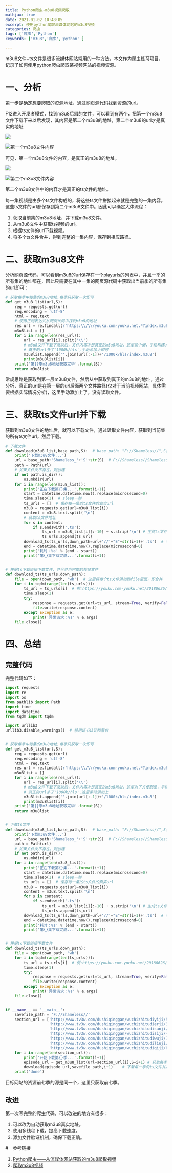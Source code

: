 ```yaml
---
title: Python爬虫-m3u8视频爬取
mathjax: true
date: 2021-01-02 10:48:05
excerpt: 使用python爬取流媒体网站的m3u8视频
categories: 爬虫
tags: ['爬虫','Python']
keywords: ['m3u8','爬虫','python' ]

---
```




m3u8文件+ts文件是很多流媒体网站常用的一种方法，本文作为爬虫练习项目，记录了如何使用python爬虫爬取某视频网站的视频资源。

# 一、分析

第一步是确定想要爬取的资源地址，通过网页源代码找到资源的url。

F12进入开发者模式，找到m3u8后缀的文件，可以看到有两个，把第一个m3u8文件下载下来以后发现，其内容是第二个m3u8的地址，第二个m3u8的url才是真实的地址

![](https://cdn.jsdelivr.net/gh/kangshitao/BlogPicture@main/img/crawler-wuchizhitu1.png)

![第一个m3u8文件内容](https://cdn.jsdelivr.net/gh/kangshitao/BlogPicture@main/img/crawler-wuchizhitu3.png)



可见，第一个m3u8文件的内容，是真正的m3u8的地址。



![](https://cdn.jsdelivr.net/gh/kangshitao/BlogPicture@main/img/crawler-wuchizhitu2.png)



![第二个m3u8文件内容](https://cdn.jsdelivr.net/gh/kangshitao/BlogPicture@main/img/crawler-wuchizhitu4.png)



第二个m3u8文件中的内容才是真正的ts文件的地址。

每一集视频是由多个ts文件构成的，将这些ts文件拼接起来就是完整的一集内容。这些ts文件的url都保存到第二个m3u8文件中。因此可以确定大体流程：

1. 获取当前集的m3u8地址，并下载m3u8文件。
2. 从m3u8文件中获取ts视频的url。
3. 根据ts文件的url下载视频。
4. 将多个ts文件合并，得到完整的一集内容，保存到相应路径。



#  二、获取m3u8文件

分析网页源代码，可以看到m3u8的url保存在一个playurls的列表中，并且一季的所有集的地址都在，因此只需要在其中一集的网页源代码中获取出当前季的所有集的url即可：

```python
# 获取每季中每集的m3u8地址,每季只获取一次即可
def get_m3u8_list(url,S):
    req = requests.get(url)
    req.encoding = 'utf-8'
    html = req.text
    # 使用正则表达式从网页代码中找到m3u8的地址
    res_url = re.findall(r'https:\\/\\/youku.com-youku.net.*?index.m3u8', html, re.S)
    m3u8list = []
    for i in range(len(res_url)):
        url = res_url[i].split('\\')
        # m3u8文件下载下来以后，文件内容才是真正的m3u8地址，这里偷个懒，手动构建url
        # 真正的url多了'1000k/hls',手动添加上即可
        m3u8list.append(''.join(url[:-1])+'/1000k/hls/index.m3u8')
        print(m3u8list[i])
    print('第{}季m3u8地址获取完毕'.format(S))
    return m3u8list
```

常规思路是获取到第一层m3u8文件，然后从中获取到真正的m3u8的地址，通过分析，真正的url是在第一层的url后面两个文件路径(仅对于当前视频网站，具体需要根据实际情况分析)，这里手动添加上了，没有读取文件。



# 三、获取ts文件url并下载

获取到m3u8文件的地址后，就可以下载文件，通过读取文件内容，获取到当前集的所有ts文件url，然后下载。

```python
# 下载文件
def download(m3u8_list,base_path,S):  # base_path: "F://Shameless//",S表示当前季数
    print('下载m3u8文件...')
    url = base_path+'Shameless_'+'S'+str(S)  # F://Shameless//Shameless_S1
    path = Path(url)
    # 如果文件夹不存在，则创建
    if not path.is_dir():
        os.mkdir(url)
    for i in range(len(m3u8_list)):
        print('正在下载第{}集...'.format(i+1))
        start = datetime.datetime.now().replace(microsecond=0)
        time.sleep(1)  # sleep一秒
        ts_urls = []  # 保存每一集的ts文件的真实url
        m3u8 = requests.get(url=m3u8_list[i])
        content = m3u8.text.split('\n')
        # 获取ts文件地址
        for s in content: 
            if s.endswith('.ts'): 
                ts_url = m3u8_list[i][:-10] + s.strip('\n') # 生成ts文件的真实url
                ts_urls.append(ts_url)
        download_ts(ts_urls,down_path=url+'//'+"E"+str(i+1)+'.ts')  # 根据ts的url下载每集的ts文件
        end = datetime.datetime.now().replace(microsecond=0)
        print('耗时：%s' % (end - start))
        print('第{}集下载完成...'.format(i+1))


# 根据ts下载链接下载文件，并合并为完整的视频文件
def download_ts(ts_urls,down_path):
    file = open(down_path, 'wb')  # 这里将每个ts文件添加到file里面，即合并
    for i in tqdm(range(len(ts_urls))):
        ts_url = ts_urls[i]  # 例:https://youku.com-youku.net/20180626/14084_f3588039/1000k/hls/80ed70a101f861.ts
        time.sleep(1)
        try:
            response = requests.get(url=ts_url, stream=True, verify=False)
            file.write(response.content)
        except Exception as e:
            print('异常请求：%s' % e.args)
    file.close()
```

# 四、总结

## 完整代码

完整代码如下：

```python
import requests
import re
import os
from pathlib import Path
import time
import datetime
from tqdm import tqdm

import urllib3
urllib3.disable_warnings()  # 禁用证书认证和警告


# 获取每季中每集的m3u8地址,每季只获取一次即可
def get_m3u8_list(url,S):
    req = requests.get(url)
    req.encoding = 'utf-8'
    html = req.text
    res_url = re.findall(r'https:\\/\\/youku.com-youku.net.*?index.m3u8', html, re.S)
    m3u8list = []
    for i in range(len(res_url)):
        url = res_url[i].split('\\')
        # m3u8文件下载下来以后，文件内容才是真正的m3u8地址，这里为了方便起见，手动构建url
        # 真正的url多了'1000k/hls',这里手动添加上
        m3u8list.append(''.join(url[:-1])+'/1000k/hls/index.m3u8')
        print(m3u8list[i])
    print('第{}季m3u8地址获取完毕'.format(S))
    return m3u8list


# 下载ts文件
def download(m3u8_list,base_path,S):  # base_path: "F://Shameless//",S表示当前季数
    print('下载m3u8文件...')
    url = base_path+'Shameless_'+'S'+str(S)  # F://Shameless//Shameless_S1
    path = Path(url)
    # 如果文件夹不存在，则创建
    if not path.is_dir():
        os.mkdir(url)
    for i in range(len(m3u8_list)):
        print('正在下载第{}集...'.format(i+1))
        start = datetime.datetime.now().replace(microsecond=0)
        time.sleep(1)  # sleep一秒
        ts_urls = []  # 保存每一集的ts文件的真实url
        m3u8 = requests.get(url=m3u8_list[i])
        content = m3u8.text.split('\n')
        for s in content:
            if s.endswith('.ts'):
                ts_url = m3u8_list[i][:-10] + s.strip('\n') # 生成ts文件的真实url
                ts_urls.append(ts_url)
        download_ts(ts_urls,down_path=url+'//'+"E"+str(i+1)+'.ts')  # 根据ts的url下载每集的ts文件
        end = datetime.datetime.now().replace(microsecond=0)
        print('耗时：%s' % (end - start))
        print('第{}集下载完成...'.format(i+1))


# 根据ts下载链接下载文件
def download_ts(ts_urls,down_path):
    file = open(down_path, 'wb')
    for i in tqdm(range(len(ts_urls))):
        ts_url = ts_urls[i]  # 例:https://youku.com-youku.net/20180626/14084_f3588039/1000k/hls/80ed70a101f861.ts
        time.sleep(1)
        try:
            response = requests.get(url=ts_url, stream=True, verify=False)
            file.write(response.content)
        except Exception as e:
            print('异常请求：%s' % e.args)
    file.close()


if __name__ == '__main__':
    savefile_path = 'F://Shameless//'
    section_url = ['http://www.tv3w.com/dushiqinggan/wuchizhitudiyiji/5-1.html',
                   'http://www.tv3w.com/dushiqinggan/wuchizhitudierji/3-1.html',
                   'http://www.tv3w.com/dushiqinggan/wuchizhitudisanji/4-1.html',
                   'http://www.tv3w.com/dushiqinggan/wuchizhitudisiji/4-1.html',
                   'http://www.tv3w.com/dushiqinggan/wuchizhitudiwuji/7-1.html',
                   'http://www.tv3w.com/dushiqinggan/wuchizhitudiliuji/7-1.html',
                   'http://www.tv3w.com/dushiqinggan/wuchizhitudiqiji/6-1.html']
    for i in range(len(section_url)):
        print('开始下载第{}季...'.format(i+1))
        episode_url = get_m3u8_list(url=section_url[i],S=i+1) # 获取每季中每一集的m3u8地址
        download(episode_url,savefile_path,i+1)    # 下载每一季的ts文件并拼接
    print('done')
```

目标网站的资源前七季的源是同一个，这里只获取前七季。

## 改进

第一次写完整的爬虫代码，可以改进的地方有很多：

1. 可以改为自动获取m3u8真实地址。
2. 使用多线程下载，提高下载速度。
3. 添加文件验证机制，确保下载正确。



#　参考链接

1. [Python爬虫——从流媒体网站获取的m3u8爬取视频](https://blog.csdn.net/kingyuan666/article/details/90247526)
2. [爬取m3u8视频](https://www.cnblogs.com/i-am-normal/p/11624225.html)